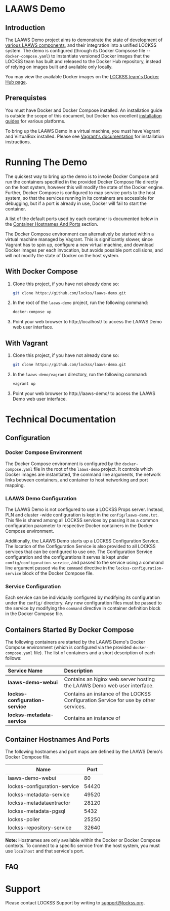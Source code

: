# LAAWS Demo

## Introduction
The LAAWS Demo project aims to demonstrate the state of development of 
[various LAAWS components](#containers-started-by-docker-compose), and their integration into a unified LOCKSS system. 
The demo is configured (through its Docker Compsose file -- `docker-compose.yaml`) to instantiate versioned Docker
images that the LOCKSS team has built and released to the Docker Hub repository, instead of relying on images built and 
available only locally.

You may view the available Docker images on the [LOCKSS team's Docker Hub page](https://hub.docker.com/u/lockss/).

## Prerequistes

You must have Docker and Docker Compose installed. An installation guide is outside the scope of this document, but 
Docker has excellent [installation guides](https://docs.docker.com/engine/installation/) for various platforms.

To bring up the LAAWS Demo in a virtual machine, you must have Vagrant and VirtualBox installed. Please see 
[Vagrant's documentation](https://www.vagrantup.com/docs/installation/) for installation instructions.

# Running The Demo
The quickest way to bring up the demo is to invoke Docker Compose and run the containers specified in the provided 
Docker Compose file directly on the host system, however this will modify the state of the Docker engine. Further, 
Docker Compose is configured to map service ports to the host system, so that the services running in its containers are
accessible for debugging, but if a port is already in use, Docker will fail to start the container.

A list of the default ports used by each container is documented below in the 
[Container Hostnames And Ports](#container-hostnames-and-ports) section. 

The Docker Compose environment can alternatively be started within a virtual machine managed by Vagrant. This is 
significantly slower, since Vagrant has to spin up, configure a new virtual machine, and download Docker images per each
invocation, but avoids possible port collisions, and will not modify the state of Docker on the host system.

## With Docker Compose

1. Clone this project, if you have not already done so:

    ```bash
    git clone https://github.com/lockss/laaws-demo.git
    ```

2. In the root of the `laaws-demo` project, run the following command:

    ```bash
    docker-compose up
    ```
    
3. Point your web browser to http://localhost/ to access the LAAWS Demo web user interface.
    

## With Vagrant

1. Clone this project, if you have not already done so:

    ```bash
    git clone https://github.com/lockss/laaws-demo.git
    ```
    
2. In the `laaws-demo/vagrant` directory, run the following command:

    ```bash
    vagrant up
    ```
    
3. Point your web browser to http://laaws-demo/ to access the LAAWS Demo web user interface.


# Technical Documentation 

## Configuration

### Docker Compose Environment
The Docker Compose environment is configured by the `docker-compose.yaml` file in the root of the `laaws-demo` project.
It controls which Docker images are instantiated, the command line arguments, the network links between containers, and
container to host networking and port mapping.

### LAAWS Demo Configuration
The LAAWS Demo is not configured to use a LOCKSS Props server. Instead, PLN and cluster -wide configuration is kept in 
the `config/laaws-demo.txt`. This file is shared among all LOCKSS services by passing it as a common configuration 
parameter to respective Docker containers in the Docker Compose environment.

Additionally, the LAAWS Demo starts up a LOCKSS Configuration Service. The location of the Configuration Service is also
provided to all LOCKSS services that can be configured to use one. The Configuration Service configuration and the 
configurations it serves is kept under `config/configuration-service`, and passed to the service using a command line
argument passed via the `command` directive in the `lockss-configuration-service` block of the Docker Compose file.

### Service Configuration
Each service can be individually configured by modifying its configuration under the `config/` directory. Any new 
configuration files must be passed to the service by modifying the `command` directive in container definition block in 
the Docker Compose file.

## Containers Started By Docker Compose
The following containers are started by the LAAWS Demo's Docker Compose environment (which is configured via the 
provided `docker-compose.yaml` file). The list of containers and a short description of each follows:

|Service Name|Description|
|:-------|:------|
|**laaws-demo-webui** |Contains an Nginx web server hosting the LAAWS Demo web user interface.|
|**lockss-configuration-service**|Contains an instance of the LOCKSS Configuration Service for use by other services.|
|**lockss-metadata-service**|Contains an instance of |


## Container Hostnames And Ports
The following hostnames and port maps are defined by the LAAWS Demo's Docker Compose file.

| Name                        | Port  |
|-----------------------------|-------|
| laaws-demo-webui            | 80    |
| lockss-configuration-service| 54420 |
| lockss-metadata-service     | 49520 | 
| lockss-metadataextractor    | 28120 |
| lockss-metadata-pgsql       | 5432  | 
| lockss-poller               | 25250 | 
| lockss-repository-service   | 32640 |

**Note:** Hostnames are only available within the Docker or Docker Compose contexts. To connect to a specific service 
from the host system, you must use `localhost` and that service's port. 

## FAQ

### 

# Support

Please contact LOCKSS Support by writing to [support@lockss.org](mailto:support@lockss.org).

